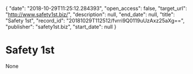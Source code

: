{
  "date": "2018-10-29T11:25:12.284393", 
  "open_access": false, 
  "target_url": "http://www.safety1st.biz/", 
  "description": null, 
  "end_date": null, 
  "title": "Safety 1st", 
  "record_id": "20181029T112512/fvrri9Q0119uUzAxz25aXg==", 
  "publisher": "safety1st.biz", 
  "start_date": null
}

# Safety 1st

None